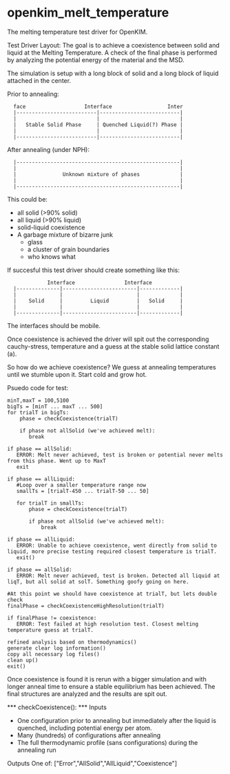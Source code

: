 openkim_melt_temperature
========================

The melting temperature test driver for OpenKIM.

Test Driver Layout:
The goal is to achieve a coexistence between solid and liquid at the Melting Temperature.  A check of the final phase is performed by analyzing the potential energy of the material and the MSD.

The simulation is setup with a long block of solid and a long block of liquid attached in the center.  

Prior to annealing:
```
  face                   Interface                  Inter
  |--------------------------|--------------------------|
  |                          |                          |
  |   Stable Solid Phase     | Quenched Liquid(?) Phase |
  |                          |                          |
  |--------------------------|--------------------------|
```

After annealing (under NPH):
```
  |-----------------------------------------------------|
  |                                                     |
  |               Unknown mixture of phases             |
  |                                                     |
  |-----------------------------------------------------|
```
This could be:
* all solid  (>90% solid)
* all liquid (>90% liquid)
* solid-liquid coexistence 
* A garbage mixture of bizarre junk
  * glass
  * a cluster of grain boundaries
  * who knows what

If succesful this test driver should create something like this:
```
   	         Interface                Interface
  |--------------|------------------------|-------------|
  |              |                        |             |
  |    Solid     |         Liquid         |   Solid     |
  |              |                        |             |
  |--------------|------------------------|-------------|
```

The interfaces should be mobile.  

Once coexistence is achieved the driver will spit out the corresponding cauchy-stress, temperature and a guess at the stable solid lattice constant (a).

So how do we achieve coexistence?  We guess at annealing temperatures until we stumble upon it. Start cold and grow hot.  

Psuedo code for test:
```
minT,maxT = 100,5100
bigTs = [minT ... maxT ... 500]
for trialT in bigTs:
    phase = checkCoexistence(trialT)
    
    if phase not allSolid (we've achieved melt):
       break

if phase == allSolid:
   ERROR: Melt never achieved, test is broken or potential never melts from this phase. Went up to MaxT
   exit

if phase == allLiquid:
   #Loop over a smaller temperature range now
   smallTs = [trialT-450 ... trialT-50 ... 50] 
   
   for trialT in smallTs:
       phase = checkCoexistence(trialT)

       if phase not allSolid (we've achieved melt):
           break

if phase == allLiquid:
   ERROR: Unable to achieve coexistence, went directly from solid to liquid, more precise testing required closest temperature is trialT.
   exit()

if phase == allSolid:
   ERROR: Melt never achieved, test is broken. Detected all liquid at liqT, but all solid at solT. Something goofy going on here.

#At this point we should have coexistence at trialT, but lets double check
finalPhase = checkCoexistenceHighResolution(trialT)

if finalPhase != coexistence:
   ERROR: Test failed at high resolution test. Closest melting temperature guess at trialT.

refined analysis based on thermodynamics()
generate clear log information()
copy all necessary log files()
clean up()
exit()
```

Once coexistence is found it is rerun with a bigger simulation and with longer anneal time to ensure a stable equilibrium has been achieved.  The final structures are analyzed and the results are spit out.


*** checkCoexistence(): ***
Inputs
* One configuration prior to annealing but immediately after the liquid is quenched, including potential energy per atom.
* Many (hundreds) of configurations after annealing
* The full thermodynamic profile (sans configurations) during the annealing run

Outputs
One of: ["Error","AllSolid","AllLiquid","Coexistence"]

